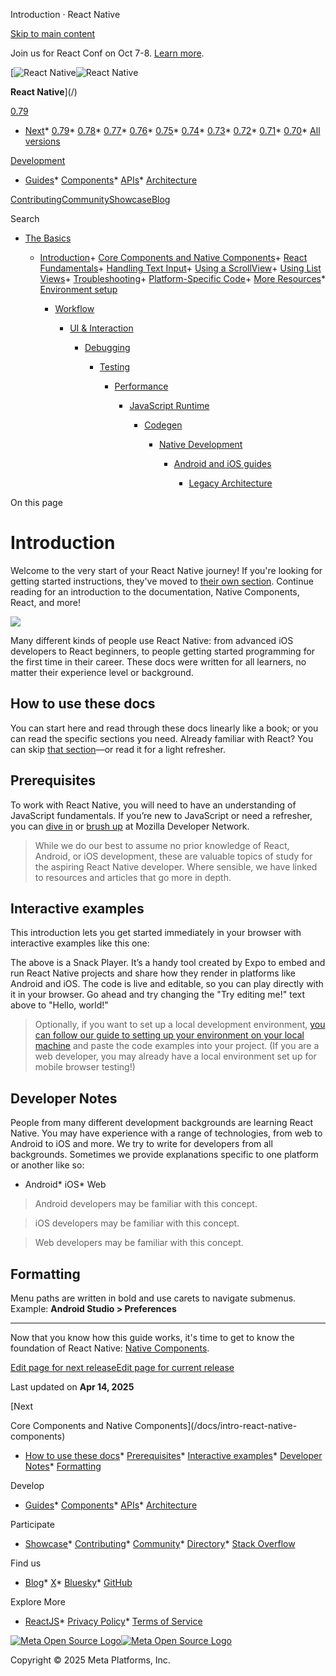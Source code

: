 Introduction · React Native

[Skip to main content](#__docusaurus_skipToContent_fallback)

Join us for React Conf on Oct 7-8. [Learn more](https://conf.react.dev).

[![React Native](/img/header_logo.svg)![React Native](/img/header_logo.svg)

**React Native**](/)

[0.79](/docs/getting-started)

* [Next](/docs/next/getting-started)* [0.79](/docs/getting-started)* [0.78](/docs/0.78/getting-started)* [0.77](/docs/0.77/getting-started)* [0.76](/docs/0.76/getting-started)* [0.75](/docs/0.75/getting-started)* [0.74](/docs/0.74/getting-started)* [0.73](/docs/0.73/getting-started)* [0.72](/docs/0.72/getting-started)* [0.71](/docs/0.71/getting-started)* [0.70](/docs/0.70/getting-started)* [All versions](/versions)

[Development](#)

* [Guides](/docs/getting-started)* [Components](/docs/components-and-apis)* [APIs](/docs/accessibilityinfo)* [Architecture](/architecture/overview)

[Contributing](/contributing/overview)[Community](/community/overview)[Showcase](/showcase)[Blog](/blog)

Search

* [The Basics](/docs/getting-started)

  + [Introduction](/docs/getting-started)+ [Core Components and Native Components](/docs/intro-react-native-components)+ [React Fundamentals](/docs/intro-react)+ [Handling Text Input](/docs/handling-text-input)+ [Using a ScrollView](/docs/using-a-scrollview)+ [Using List Views](/docs/using-a-listview)+ [Troubleshooting](/docs/troubleshooting)+ [Platform-Specific Code](/docs/platform-specific-code)+ [More Resources](/docs/more-resources)* [Environment setup](/docs/environment-setup)

    * [Workflow](/docs/running-on-device)

      * [UI & Interaction](/docs/style)

        * [Debugging](/docs/debugging)

          * [Testing](/docs/testing-overview)

            * [Performance](/docs/performance)

              * [JavaScript Runtime](/docs/javascript-environment)

                * [Codegen](/docs/the-new-architecture/what-is-codegen)

                  * [Native Development](/docs/native-platform)

                    * [Android and iOS guides](/docs/headless-js-android)

                      * [Legacy Architecture](/docs/legacy/native-modules-intro)

On this page

Introduction
============

Welcome to the very start of your React Native journey! If you're looking for getting started instructions, they've moved to [their own section](environment-setup). Continue reading for an introduction to the documentation, Native Components, React, and more!

![ ](/docs/assets/p_android-ios-devices.svg)

Many different kinds of people use React Native: from advanced iOS developers to React beginners, to people getting started programming for the first time in their career. These docs were written for all learners, no matter their experience level or background.

How to use these docs[​](#how-to-use-these-docs "Direct link to How to use these docs")
---------------------------------------------------------------------------------------

You can start here and read through these docs linearly like a book; or you can read the specific sections you need. Already familiar with React? You can skip [that section](/docs/intro-react)—or read it for a light refresher.

Prerequisites[​](#prerequisites "Direct link to Prerequisites")
---------------------------------------------------------------

To work with React Native, you will need to have an understanding of JavaScript fundamentals. If you’re new to JavaScript or need a refresher, you can [dive in](https://developer.mozilla.org/en-US/docs/Web/JavaScript) or [brush up](https://developer.mozilla.org/en-US/docs/Web/JavaScript/A_re-introduction_to_JavaScript) at Mozilla Developer Network.

> While we do our best to assume no prior knowledge of React, Android, or iOS development, these are valuable topics of study for the aspiring React Native developer. Where sensible, we have linked to resources and articles that go more in depth.

Interactive examples[​](#interactive-examples "Direct link to Interactive examples")
------------------------------------------------------------------------------------

This introduction lets you get started immediately in your browser with interactive examples like this one:

The above is a Snack Player. It’s a handy tool created by Expo to embed and run React Native projects and share how they render in platforms like Android and iOS. The code is live and editable, so you can play directly with it in your browser. Go ahead and try changing the "Try editing me!" text above to "Hello, world!"

> Optionally, if you want to set up a local development environment, [you can follow our guide to setting up your environment on your local machine](/docs/set-up-your-environment) and paste the code examples into your project. (If you are a web developer, you may already have a local environment set up for mobile browser testing!)

Developer Notes[​](#developer-notes "Direct link to Developer Notes")
---------------------------------------------------------------------

People from many different development backgrounds are learning React Native. You may have experience with a range of technologies, from web to Android to iOS and more. We try to write for developers from all backgrounds. Sometimes we provide explanations specific to one platform or another like so:

* Android* iOS* Web

> Android developers may be familiar with this concept.

> iOS developers may be familiar with this concept.

> Web developers may be familiar with this concept.

Formatting[​](#formatting "Direct link to Formatting")
------------------------------------------------------

Menu paths are written in bold and use carets to navigate submenus. Example: **Android Studio > Preferences**

---

Now that you know how this guide works, it's time to get to know the foundation of React Native: [Native Components](/docs/intro-react-native-components).

[Edit page for next release](https://github.com/facebook/react-native-website/edit/main/docs/introduction.md)[Edit page for current release](https://github.com/facebook/react-native-website/edit/main/website/versioned_docs/version-0.79/introduction.md)

Last updated on **Apr 14, 2025**

[Next

Core Components and Native Components](/docs/intro-react-native-components)

* [How to use these docs](#how-to-use-these-docs)* [Prerequisites](#prerequisites)* [Interactive examples](#interactive-examples)* [Developer Notes](#developer-notes)* [Formatting](#formatting)

Develop

* [Guides](/docs/getting-started)* [Components](/docs/components-and-apis)* [APIs](/docs/accessibilityinfo)* [Architecture](/architecture/overview)

Participate

* [Showcase](/showcase)* [Contributing](/contributing/overview)* [Community](/community/overview)* [Directory](https://reactnative.directory/)* [Stack Overflow](https://stackoverflow.com/questions/tagged/react-native)

Find us

* [Blog](/blog)* [X](https://x.com/reactnative)* [Bluesky](https://bsky.app/profile/reactnative.dev)* [GitHub](https://github.com/facebook/react-native)

Explore More

* [ReactJS](https://react.dev/)* [Privacy Policy](https://opensource.fb.com/legal/privacy/)* [Terms of Service](https://opensource.fb.com/legal/terms/)

[![Meta Open Source Logo](/img/oss_logo.svg)![Meta Open Source Logo](/img/oss_logo.svg)](https://opensource.fb.com/)

Copyright © 2025 Meta Platforms, Inc.